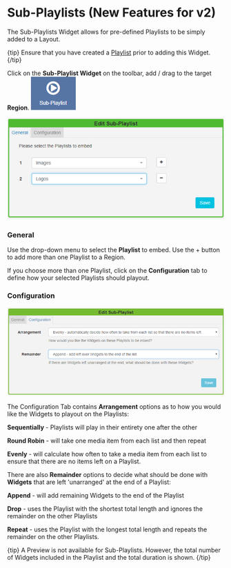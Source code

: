 <!--toc=widgets-->

# Sub-Playlists (New Features for v2)

The Sub-Playlists Widget allows for pre-defined Playlists to be simply added to a Layout.

{tip}
Ensure that you have created a  [Playlist](media_playlists.html) prior to adding this Widget.
{/tip}

Click on the **Sub-Playlist Widget** on the  toolbar, add / drag to the target **Region**. ![Sub-Playlist Widget](img/v2_media_subplaylist_widget.png)



![Sub-Playlist Edit](img/v2_media_subplaylist_edit.png)

### General

Use the drop-down menu to select the **Playlist** to embed. Use the + button to add more than one Playlist to a Region. 

If you choose more than one Playlist, click on the **Configuration** tab to define how your selected Playlists should playout.

### Configuration

![Sub-Playlist Configuration](img/v2_media_subplaylist_configuration.png)

The Configuration Tab contains **Arrangement** options as to how you would like the Widgets to playout on the Playlists:

**Sequentially** - Playlists will play in their entirety one after the other

**Round Robin** -  will take one media item from each list and then repeat

**Evenly** -  will calculate how often to take a media item from each list to ensure that there are no items left on a Playlist.

There are also **Remainder** options to decide what should be done with **Widgets** that are left 'unarranged' at the end of a Playlist:

**Append** - will add remaining Widgets to the end of the Playlist

**Drop** - uses the Playlist with the shortest total length and ignores the remainder on the other Playlists

**Repeat** - uses the Playlist with the longest total length and repeats the remainder on the other Playlists.

{tip}
A Preview is not available for Sub-Playlists. However, the total number of Widgets included in the Playlist and the total duration is shown.
{/tip}



